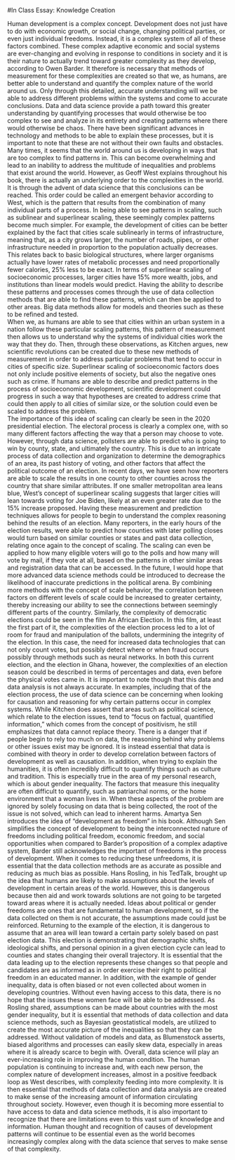 #In Class Essay: Knowledge Creation

Human development is a complex concept.  Development does not just have to do with economic growth, or social change, changing political parties, or even just individual freedoms.  Instead, it is a complex system of all of these factors combined.  These complex adaptive economic and social systems are ever-changing and evolving in response to conditions in society and it is their nature to actually trend toward greater complexity as they develop, according to Owen Barder.  It therefore is necessary that methods of measurement for these complexities are created so that we, as humans, are better able to understand and quantify the complex nature of the world around us.  Only through this detailed, accurate understanding will we be able to address different problems within the systems and come to accurate conclusions.  Data and data science provide a path toward this greater understanding by quantifying processes that would otherwise be too complex to see and analyze in its entirety and creating patterns where there would otherwise be chaos.  There have been significant advances in technology and methods to be able to explain these processes, but it is important to note that these are not without their own faults and obstacles.
	Many times, it seems that the world around us is developing in ways that are too complex to find patterns in.  This can become overwhelming and lead to an inability to address the multitude of inequalities and problems that exist around the world.  However, as Geoff West explains throughout his book, there is actually an underlying order to the complexities in the world.  It is through the advent of data science that this conclusions can be reached.  This order could be called an emergent behavior according to West, which is the pattern that results from the combination of many individual parts of a process.  In being able to see patterns in scaling, such as sublinear and superlinear scaling, these seemingly complex patterns become much simpler.  For example, the development of cities can be better explained by the fact that cities scale sublinearly in terms of infrastructure, meaning that, as a city grows larger, the number of roads, pipes, or other infrastructure needed in proportion to the population actually decreases.  This relates back to basic biological structures, where larger organisms actually have lower rates of metabolic processes and need proportionally fewer calories, 25% less to be exact.  In terms of superlinear scaling of socioeconomic processes, larger cities have 15% more wealth, jobs, and institutions than linear models would predict.  Having the ability to describe these patterns and processes comes through the use of data collection methods that are able to find these patterns, which can then be applied to other areas.  Big data methods allow for models and theories such as these to be refined and tested.  
	When we, as humans are able to see that cities within an urban system in a nation follow these particular scaling patterns, this pattern of measurement then allows us to understand why the systems of individual cities work the way that they do.  Then, through these observations, as Kitchen argues, new scientific revolutions can be created due to these new methods of measurement in order to address particular problems that tend to occur in cities of specific size.  Superlinear scaling of socioeconomic factors does not only include positive elements of society, but also the negative ones such as crime.  If humans are able to describe and predict patterns in the process of socioeconomic development, scientific development could progress in such a way that hypotheses are created to address crime that could then apply to all cities of similar size, or the solution could even be scaled to address the problem.  
	The importance of this idea of scaling can clearly be seen in the 2020 presidential election.  The electoral process is clearly a complex one, with so many different factors affecting the way that a person may choose to vote.  However, through data science, pollsters are able to predict who is going to win by county, state, and ultimately the country.  This is due to an intricate process of data collection and organization to determine the demographics of an area, its past history of voting, and other factors that affect the political outcome of an election.  In recent days, we have seen how reporters are able to scale the results in one county to other counties across the country that share similar attributes.  If one smaller metropolitan area leans blue, West’s concept of superlinear scaling suggests that larger cities will lean towards voting for Joe Biden, likely at an even greater rate due to the 15% increase proposed.  Having these measurement and prediction techniques allows for people to begin to understand the complex reasoning behind the results of an election.  Many reporters, in the early hours of the election results, were able to predict how counties with later polling closes would turn based on similar counties or states and past data collection, relating once again to the concept of scaling.  The scaling can even be applied to how many eligible voters will go to the polls and how many will vote by mail, if they vote at all, based on the patterns in other similar areas and registration data that can be accessed.  In the future, I would hope that more advanced data science methods could be introduced to decrease the likelihood of inaccurate predictions in the political arena.  By combining more methods with the concept of scale behavior, the correlation between factors on different levels of scale could be increased to greater certainty, thereby increasing our ability to see the connections between seemingly different parts of the country.
	Similarly, the complexity of democratic elections could be seen in the film An African Election.  In this film, at least the first part of it, the complexities of the election process led to a lot of room for fraud and manipulation of the ballots, undermining the integrity of the election.  In this case, the need for increased data technologies that can not only count votes, but possibly detect where or when fraud occurs possibly through methods such as neural networks.  In both this current election, and the election in Ghana, however, the complexities of an election season could be described in terms of percentages and data, even before the physical votes came in.  It is important to note though that this data and data analysis is not always accurate.
	In examples, including that of the election process, the use of data science can be concerning when looking for causation and reasoning for why certain patterns occur in complex systems.  While Kitchen does assert that areas such as political science, which relate to the election issues, tend to “focus on factual, quantified information,” which comes from the concept of positivism, he still emphasizes that data cannot replace theory.  There is a danger that if people begin to rely too much on data, the reasoning behind why problems or other issues exist may be ignored.  It is instead essential that data is combined with theory in order to develop correlation between factors of development as well as causation.  In addition, when trying to explain the humanities, it is often incredibly difficult to quantify things such as culture and tradition.  This is especially true in the area of my personal research, which is about gender inequality.  The factors that measure this inequality are often difficult to quantify, such as patriarchal norms, or the home environment that a woman lives in.  When these aspects of the problem are ignored by solely focusing on data that is being collected, the root of the issue is not solved, which can lead to inherent harms.
	Amartya Sen introduces the idea of “development as freedom” in his book.  Although Sen simplifies the concept of development to being the interconnected nature of freedoms including political freedom, economic freedom, and social opportunities when compared to Barder’s proposition of a complex adaptive system, Barder still acknowledges the important of freedoms in the process of development.  When it comes to reducing these unfreedoms, it is essential that the data collection methods are as accurate as possible and reducing as much bias as possible.  Hans Rosling, in his TedTalk, brought up the idea that humans are likely to make assumptions about the levels of development in certain areas of the world.  However, this is dangerous because then aid and work towards solutions are not going to be targeted toward areas where it is actually needed.  Ideas about political or gender freedoms are ones that are fundamental to human development, so if the data collected on them is not accurate, the assumptions made could just be reinforced.
Returning to the example of the election, it is dangerous to assume that an area will lean toward a certain party solely based on past election data.  This election is demonstrating that demographic shifts, ideological shifts, and personal opinion in a given election cycle can lead to counties and states changing their overall trajectory.  It is essential that the data leading up to the election represents these changes so that people and candidates are as informed as in order exercise their right to political freedom in an educated manner.  In addition, with the example of gender inequality, data is often biased or not even collected about women in developing countries.  Without even having access to this data, there is no hope that the issues these women face will be able to be addressed.  As Rosling shared, assumptions can be made about countries with the most gender inequality, but it is essential that methods of data collection and data science methods, such as Bayesian geostatistical models, are utilized to create the most accurate picture of the inequalities so that they can be addressed.  Without validation of models and data, as Blumenstock asserts, biased algorithms and processes can easily skew data, especially in areas where it is already scarce to begin with.
	Overall, data science will play an ever-increasing role in improving the human condition.  The human population is continuing to increase and, with each new person, the complex nature of development increases, almost in a positive feedback loop as West describes, with complexity feeding into more complexity.  It is then essential that methods of data collection and data analysis are created to make sense of the increasing amount of information circulating throughout society.  However, even though it is becoming more essential to have access to data and data science methods, it is also important to recognize that there are limitations even to this vast sum of knowledge and information.  Human thought and recognition of causes of development patterns will continue to be essential even as the world becomes increasingly complex along with the data science that serves to make sense of that complexity.



